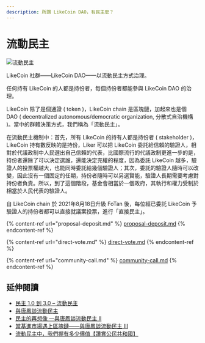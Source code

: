 ```yaml
---
description: 所謂 LikeCoin DAO，有民主麼？
---
```


# 流動民主

![流動民主](../../.gitbook/assets/LikeCoin\_Staking\_Rewards\_voting\_chi.png)

LikeCoin 社群——LikeCoin DAO——以流動民主方式治理。

任何持有 LikeCoin 的人都是持份者，每個持份者都能參與 LikeCoin DAO 的治理。

LikeCoin 除了是個通證 ( token )，LikeCoin chain 是區塊鏈，加起來也是個 DAO ( decentralized autonomous/democratic organization, 分散式自治機構 )。當中的群體決策方式，我們稱為「流動民主」。

在流動民主機制中：首先，所有 LikeCoin 的持有人都是持份者 ( stakeholder )，LikeCoin 持有數反映的是持份，Liker 可以把 LikeCoin 委託給信賴的驗證人，相對於代議政制中人民選出自己信賴的代表，比國際流行的代議政制更進一步的是，持份者還除了可以決定選誰，還能決定充權的程度，因為委託 LikeCoin 越多，驗證人的投票權越大，也能同時委託給幾個驗證人；其次，委託的驗證人隨時可以改變，因此沒有一個固定的任期，持份者隨時可以另選賢能，驗證人長期需要考慮對持份者負責。所以，到了這個階段，基金會相當於一個政府，其執行和權力受制於相當於人民代表的驗證人。

自 LikeCoin chain 於 2021年8月18日升級 FoTan 後，每位經已委託 LikeCoin 予驗證人的持份者都可以直接就議案投票，進行「直接民主」。

{% content-ref url="proposal-deposit.md" %}
[proposal-deposit.md](proposal-deposit.md)
{% endcontent-ref %}

{% content-ref url="direct-vote.md" %}
[direct-vote.md](direct-vote.md)
{% endcontent-ref %}

{% content-ref url="community-call.md" %}
[community-call.md](community-call.md)
{% endcontent-ref %}

## 延伸閱讀 <a href="#footnote" id="footnote"></a>

* [民主 1.0 到 3.0 – 流動民主](https://matters.news/@edmond/%E6%B0%91%E4%B8%BB-1-0-%E5%88%B0-3-0-%E6%B5%81%E5%8B%95%E6%B0%91%E4%B8%BB-zdpuB2u9ZnKdsWz7eTfXHNyesgX1oqmpcymFrXZBb3Y7j23oa)
* [與唐鳳談流動民主](https://ckxpress.com/liquid-democracy-with-audrey-tang/)
* [民主的再想像 —與唐鳳談流動民主 II](https://ckxpress.com/on-liquid-democracy/)
* [當基進市場遇上區塊鏈——與唐鳳談流動民主 III](https://ckxpress.com/radicalmarkets-x-blockchain/)
* [流動民主中，我們握有多少價值【讚賞公民共和國】](https://player.soundon.fm/p/a15ce25e-2627-48ca-9587-d4cf5e98f3a1/episodes/ff8a028c-c66f-42eb-8278-634e8de76a86)
